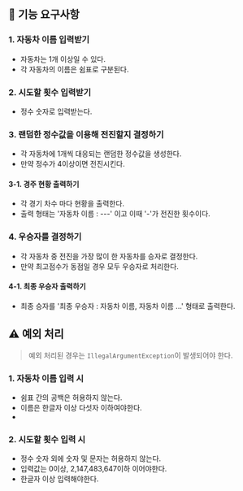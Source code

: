 ## 📄 기능 요구사항

### 1. 자동차 이름 입력받기
- 자동차는 1개 이상일 수 있다.
- 각 자동차의 이름은 쉼표로 구분된다.

### 2. 시도할 횟수 입력받기
- 정수 숫자로 입력받는다.

### 3. 랜덤한 정수값을 이용해 전진할지 결정하기
- 각 자동차에 1개씩 대응되는 랜덤한 정수값을 생성한다.
- 만약 정수가 4이상이면 전진시킨다.
#### 3-1. 경주 현황 출력하기
- 각 경기 차수 마다 현황을 출력한다.
- 출력 형태는 '자동차 이름 : ---' 이고 이때 '-'가 전진한 횟수이다.

### 4. 우승자를 결정하기
- 각 자동차 중 전진을 가장 많이 한 자동차를 승자로 결정한다.
- 만약 최고점수가 동점일 경우 모두 우승자로 처리한다.
#### 4-1. 최종 우승자 출력하기
- 최종 승자를 '최종 우승자 : 자동차 이름, 자동차 이름 ...' 형태로 출력한다.

## ⚠️ 예외 처리
> 예외 처리된 경우는 `IllegalArgumentException`이 발생되어야 한다.
### 1. 자동차 이름 입력 시
- 쉼표 간의 공백은 허용하지 않는다.
- 이름은 한글자 이상 다섯자 이하여야한다.
- 
### 2. 시도할 횟수 입력 시
- 정수 숫자 외에 숫자 및 문자는 허용하지 않는다.
- 입력값는 0이상, 2,147,483,647이하 이어야한다.
- 한글자 이상 입력해야한다.